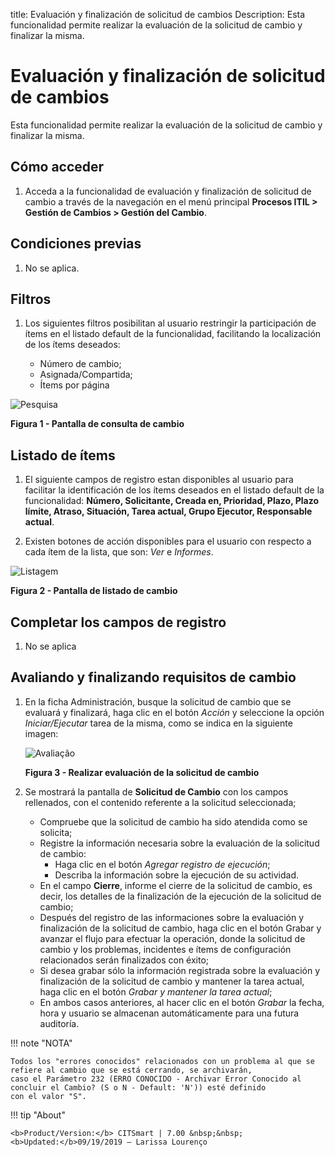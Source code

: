 title: Evaluación y finalización de solicitud de cambios
Description: Esta funcionalidad permite realizar la evaluación de la solicitud de cambio y finalizar la misma.
# Evaluación y finalización de solicitud de cambios

Esta funcionalidad permite realizar la evaluación de la solicitud de cambio y finalizar la misma.

Cómo acceder
--------------

1. Acceda a la funcionalidad de evaluación y finalización de solicitud de cambio a través de la navegación en el menú principal 
**Procesos ITIL > Gestión de Cambios > Gestión del Cambio**.

Condiciones previas
--------------

1. No se aplica.

Filtros
---------

1. Los siguientes filtros posibilitan al usuario restringir la participación de ítems en el listado default de la funcionalidad, 
facilitando la localización de los ítems deseados:

    - Número de cambio;
    - Asignada/Compartida;
    - Ítems por página

![Pesquisa](images/evaluación.img1.jpg)

**Figura 1 - Pantalla de consulta de cambio**

Listado de ítems
------------------

1. El siguiente campos de registro estan disponibles al usuario para facilitar la identificación de los ítems deseados en el 
listado default de la funcionalidad: **Número, Solicitante, Creada en, Prioridad, Plazo, Plazo límite, Atraso, Situación, Tarea 
actual, Grupo Ejecutor, Responsable actual**.

2. Existen botones de acción disponibles para el usuario con respecto a cada ítem de la lista, que son: *Ver* e *Informes*.

![Listagem](images/evaluación.img2.jpg)

**Figura 2 - Pantalla de listado de cambio**

Completar los campos de registro
------------------------------------

1. No se aplica

Avaliando y finalizando requisitos de cambio
-----------------------------------------------

1. En la ficha Administración, busque la solicitud de cambio que se evaluará y finalizará, haga clic en el botón *Acción* y 
seleccione la opción *Iniciar/Ejecutar* tarea de la misma, como se indica en la siguiente imagen:

    ![Avaliação](images/evaluación.img3.jpg)

    **Figura 3 - Realizar evaluación de la solicitud de cambio**

2. Se mostrará la pantalla de **Solicitud de Cambio** con los campos rellenados, con el contenido referente a la solicitud 
seleccionada;
    
    - Compruebe que la solicitud de cambio ha sido atendida como se solicita;
    - Registre la información necesaria sobre la evaluación de la solicitud de cambio:
        - Haga clic en el botón *Agregar registro de ejecución*;
        - Describa la información sobre la ejecución de su actividad.
    - En el campo **Cierre**, informe el cierre de la solicitud de cambio, es decir, los detalles de la finalización de la 
    ejecución de la solicitud de cambio;
    -  Después del registro de las informaciones sobre la evaluación y finalización de la solicitud de cambio, haga clic en el 
    botón Grabar y avanzar el flujo para efectuar la operación, donde la solicitud de cambio y los problemas, incidentes e ítems 
    de configuración relacionados serán finalizados con éxito;
    - Si desea grabar sólo la información registrada sobre la evaluación y finalización de la solicitud de cambio y mantener la tarea actual, haga clic en el botón *Grabar y mantener la tarea actual*;
    - En ambos casos anteriores, al hacer clic en el botón *Grabar* la fecha, hora y usuario se almacenan automáticamente para 
    una futura auditoría.

!!! note "NOTA"

    Todos los "errores conocidos" relacionados con un problema al que se refiere al cambio que se está cerrando, se archivarán, 
    caso el Parámetro 232 (ERRO CONOCIDO - Archivar Error Conocido al concluir el Cambio? (S o N - Default: 'N')) esté definido 
    con el valor "S".
    
!!! tip "About"

    <b>Product/Version:</b> CITSmart | 7.00 &nbsp;&nbsp;
    <b>Updated:</b>09/19/2019 – Larissa Lourenço
